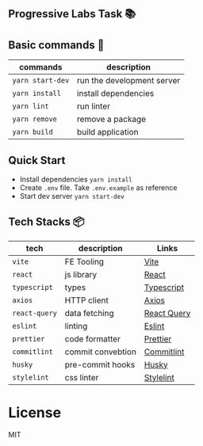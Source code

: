 ## Progressive Labs Task :books:

## Basic commands :wrench:

| commands         | description                |
| ---------------- | -------------------------- |
| `yarn start-dev` | run the development server |
| `yarn install`   | install dependencies       |
| `yarn lint`      | run linter                 |
| `yarn remove`    | remove a package           |
| `yarn build`     | build application          |

## Quick Start
- Install dependencies `yarn install`
- Create `.env` file. Take `.env.example` as reference
- Start dev server `yarn start-dev`

## Tech Stacks :package:

| tech          | description       | Links                                              |
| ------------- | ----------------- | -------------------------------------------------- |
| `vite`        | FE Tooling        | [Vite](https://vitejs.dev/)                        |
| `react`       | js library        | [React](https://react.dev/)                        |
| `typescript`  | types             | [Typescript](https://www.typescriptlang.org/docs/) |
| `axios`       | HTTP client       | [Axios](https://axios-http.com/)                   |
| `react-query` | data fetching     | [React Query](https://tanstack.com/query/latest)   |
| `eslint`      | linting           | [Eslint](https://eslint.org/)                      |
| `prettier`    | code formatter    | [Prettier](https://prettier.io/)                   |
| `commitlint`  | commit convebtion | [Commitlint](https://commitlint.js.org/)           |
| `husky`       | pre-commit hooks   | [Husky](https://typicode.github.io/husky/)         |
| `stylelint`   | css linter        | [Stylelint](https://stylelint.io/)                 |


# License

MIT


